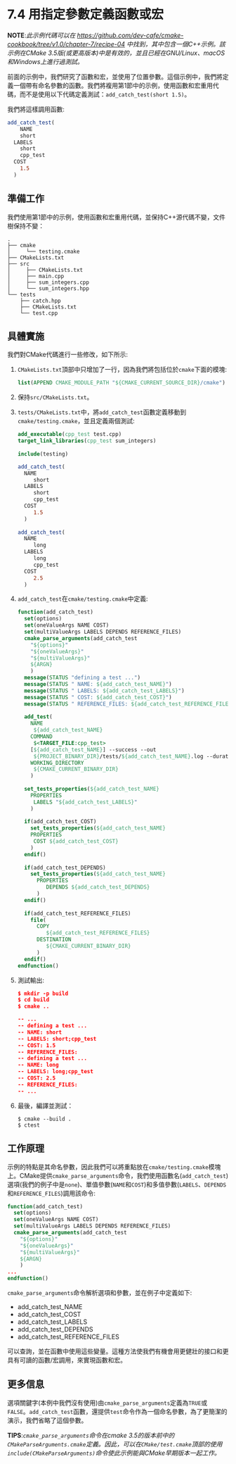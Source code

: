 # 7.4 用指定參數定義函數或宏

**NOTE**:*此示例代碼可以在 https://github.com/dev-cafe/cmake-cookbook/tree/v1.0/chapter-7/recipe-04 中找到，其中包含一個C++示例。該示例在CMake 3.5版(或更高版本)中是有效的，並且已經在GNU/Linux、macOS和Windows上進行過測試。*

前面的示例中，我們研究了函數和宏，並使用了位置參數。這個示例中，我們將定義一個帶有命名參數的函數。我們將複用第1節中的示例，使用函數和宏重用代碼，而不是使用以下代碼定義測試：`add_catch_test(short 1.5)`。

我們將這樣調用函數:

```cmake
add_catch_test(
	NAME
  	short
  LABELS
  	short
  	cpp_test
  COST
  	1.5
  )
```

## 準備工作

我們使用第1節中的示例，使用函數和宏重用代碼，並保持C++源代碼不變，文件樹保持不變：

```shell
.
├── cmake
│     └── testing.cmake
├── CMakeLists.txt
├── src
│     ├── CMakeLists.txt
│     ├── main.cpp
│     ├── sum_integers.cpp
│     └── sum_integers.hpp
└── tests
    ├── catch.hpp
    ├── CMakeLists.txt
    └── test.cpp
```

## 具體實施

我們對CMake代碼進行一些修改，如下所示:

1. `CMakeLists.txt`頂部中只增加了一行，因為我們將包括位於`cmake`下面的模塊:

   ```cmake
   list(APPEND CMAKE_MODULE_PATH "${CMAKE_CURRENT_SOURCE_DIR}/cmake")
   ```

2. 保持`src/CMakeLists.txt`。

3. `tests/CMakeLists.txt`中，將`add_catch_test`函數定義移動到`cmake/testing.cmake`，並且定義兩個測試:

   ```cmake
   add_executable(cpp_test test.cpp)
   target_link_libraries(cpp_test sum_integers)
   	
   include(testing)
   
   add_catch_test(
     NAME
     	short
     LABELS
     	short
     	cpp_test
     COST
     	1.5
     )
     
   add_catch_test(
     NAME
     	long
     LABELS
     	long
     	cpp_test
     COST
     	2.5
     )
   ```

4. `add_catch_test`在`cmake/testing.cmake`中定義:

   ```cmake
   function(add_catch_test)
     set(options)
     set(oneValueArgs NAME COST)
     set(multiValueArgs LABELS DEPENDS REFERENCE_FILES)
     cmake_parse_arguments(add_catch_test
       "${options}"
       "${oneValueArgs}"
       "${multiValueArgs}"
       ${ARGN}
       )
     message(STATUS "defining a test ...")
     message(STATUS " NAME: ${add_catch_test_NAME}")
     message(STATUS " LABELS: ${add_catch_test_LABELS}")
     message(STATUS " COST: ${add_catch_test_COST}")
     message(STATUS " REFERENCE_FILES: ${add_catch_test_REFERENCE_FILES}")
     
     add_test(
       NAME
       	${add_catch_test_NAME}
       COMMAND
       	$<TARGET_FILE:cpp_test>
       [${add_catch_test_NAME}] --success --out
       	${PROJECT_BINARY_DIR}/tests/${add_catch_test_NAME}.log --durations yes
       WORKING_DIRECTORY
       	${CMAKE_CURRENT_BINARY_DIR}
       )
       
     set_tests_properties(${add_catch_test_NAME}
       PROPERTIES
       	LABELS "${add_catch_test_LABELS}"
       )
       
     if(add_catch_test_COST)
       set_tests_properties(${add_catch_test_NAME}
       PROPERTIES
       	COST ${add_catch_test_COST}
       )
     endif()
     
     if(add_catch_test_DEPENDS)
       set_tests_properties(${add_catch_test_NAME}
         PROPERTIES
         	DEPENDS ${add_catch_test_DEPENDS}
         )
     endif()
     
     if(add_catch_test_REFERENCE_FILES)
       file(
         COPY
         	${add_catch_test_REFERENCE_FILES}
         DESTINATION
         	${CMAKE_CURRENT_BINARY_DIR}
         )
     endif()
   endfunction()
   ```

5. 測試輸出:

   ```cmake
   $ mkdir -p build
   $ cd build
   $ cmake ..
   
   -- ...
   -- defining a test ...
   -- NAME: short
   -- LABELS: short;cpp_test
   -- COST: 1.5
   -- REFERENCE_FILES:
   -- defining a test ...
   -- NAME: long
   -- LABELS: long;cpp_test
   -- COST: 2.5
   -- REFERENCE_FILES:
   -- ...
   ```

6. 最後，編譯並測試：

   ```shell
   $ cmake --build .
   $ ctest
   ```

## 工作原理

示例的特點是其命名參數，因此我們可以將重點放在`cmake/testing.cmake`模塊上。CMake提供`cmake_parse_arguments`命令，我們使用函數名(`add_catch_test`)選項(我們的例子中是`none`)、單值參數(`NAME`和`COST`)和多值參數(`LABELS`、`DEPENDS`和`REFERENCE_FILES`)調用該命令:

```cmake
function(add_catch_test)
  set(options)
  set(oneValueArgs NAME COST)
  set(multiValueArgs LABELS DEPENDS REFERENCE_FILES)
  cmake_parse_arguments(add_catch_test
    "${options}"
    "${oneValueArgs}"
    "${multiValueArgs}"
    ${ARGN}
    )
...
endfunction()
```

`cmake_parse_arguments`命令解析選項和參數，並在例子中定義如下:

* add_catch_test_NAME
* add_catch_test_COST
* add_catch_test_LABELS
* add_catch_test_DEPENDS
* add_catch_test_REFERENCE_FILES

可以查詢，並在函數中使用這些變量。這種方法使我們有機會用更健壯的接口和更具有可讀的函數/宏調用，來實現函數和宏。

## 更多信息

選項關鍵字(本例中我們沒有使用)由`cmake_parse_arguments`定義為`TRUE`或`FALSE`。`add_catch_test`函數，還提供`test`命令作為一個命名參數，為了更簡潔的演示，我們省略了這個參數。

**TIPS**:*`cmake_parse_arguments`命令在cmake 3.5的版本前中的`CMakeParseArguments.cmake`定義。因此，可以在`CMake/test.cmake`頂部的使用`include(CMakeParseArguments)`命令使此示例能與CMake早期版本一起工作。*